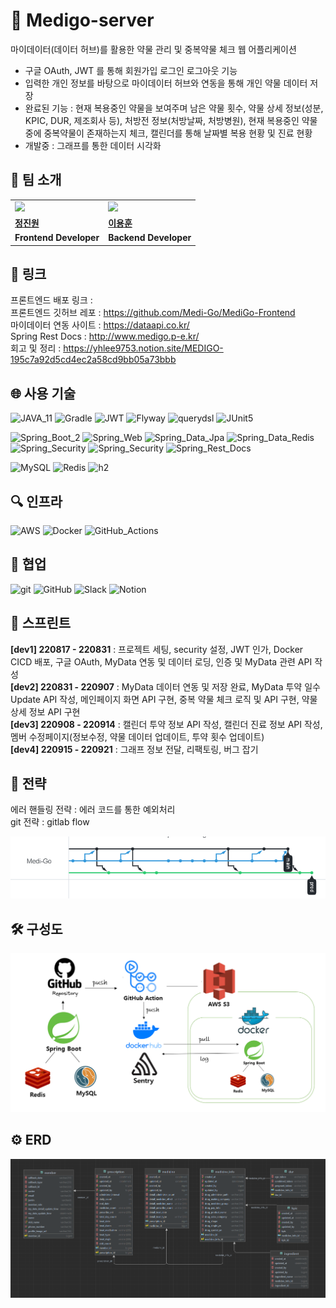 # 💊 Medigo-server
마이데이터(데이터 허브)를 활용한 약물 관리 및 중복약물 체크 웹 어플리케이션

- 구글 OAuth, JWT 를 통해 회원가입 로그인 로그아웃 기능
- 입력한 개인 정보를 바탕으로 마이데이터 허브와 연동을 통해 개인 약물 데이터 저장
- 완료된 기능 : 현재 복용중인 약물을 보여주며 남은 약물 횟수, 약물 상세 정보(성분, KPIC, DUR, 제조회사 등), 처방전 정보(처방날짜, 처방병원), 현재 복용중인 약물중에 중복약물이 존재하는지 체크, 캘린더를 통해 날짜별 복용 현황 및 진료 현황 
- 개발중 : 그래프를 통한 데이터 시각화

## 👬 팀 소개

<table align=center >
  <tr>
      <td>
        <a href="https://github.com/Jin1won">
            <img src="https://avatars.githubusercontent.com/u/76507701?v=4" width="150px" />
        </a>
    </td>
    <td>
        <a href="https://github.com/YHLEE9753">
            <img src="https://avatars.githubusercontent.com/u/71916223?v=4" width="150px" />
        </a>
    </td>
  </tr>
  <tr>
    <td><b> <a href="https://github.com/Jin1won">정진원</b></td>
    <td><b><a href="https://github.com/YHLEE9753">이용훈</b></td>
  </tr>
  <tr>
    <td><b>Frontend Developer</b></td>
    <td><b>Backend Developer</b></td>
  </tr>
</table>

## 🔗 링크
프론트엔드 배포 링크 : <br>
프론트엔드 깃허브 레포 : https://github.com/Medi-Go/MediGo-Frontend <br>
마이데이터 연동 사이트 : https://dataapi.co.kr/ <br>
Spring Rest Docs : http://www.medigo.p-e.kr/ <br>
회고 및 정리 : https://yhlee9753.notion.site/MEDIGO-195c7a92d5cd4ec2a58cd9bb05a73bbb

## 🌐 사용 기술

![JAVA_11](https://img.shields.io/badge/JAVA_17-blue?style=flat&logo=OpenJDK&logoColor=000000)
![Gradle](https://img.shields.io/badge/Gradle_7.5-02303A.svg?style=Plastic&logo=Gradle&logoColor=white)
![JWT](https://img.shields.io/badge/JWT-black?style=Plastic&logo=JSON%20web%20tokens)
![Flyway](https://img.shields.io/badge/flyway-white.svg?style=Plastic&logo=Flyway&logoColor=red)
![querydsl](https://img.shields.io/badge/querydsl-black.svg?style=Plastic&logo=Elastic&logoColor=white)
![JUnit5](https://img.shields.io/badge/JUnit5-white?style=Plastic&logo=JUnit5)

![Spring_Boot_2](https://img.shields.io/badge/Spring_Boot_2.7.3-%236DB33F.svg?style=Plastic&logo=SpringBoot&logoColor=white)
![Spring_Web](https://img.shields.io/badge/Spring_Web-%236DB33F.svg?style=Plastic&logo=spring&logoColor=white)
![Spring_Data_Jpa](https://img.shields.io/badge/Spring_Data_Jpa-%236DB33F.svg?style=Plastic&logo=spring&logoColor=white)
![Spring_Data_Redis](https://img.shields.io/badge/Spring_Data_Redis-%236DB33F.svg?style=Plastic&logo=springsecurity&logoColor=white)
![Spring_Security](https://img.shields.io/badge/Spring_Security-%236DB33F.svg?style=Plastic&logo=springsecurity&logoColor=white)
![Spring_Security](https://img.shields.io/badge/Spring_OAuth2_Client-%236DB33F.svg?style=Plastic&logo=springsecurity&logoColor=white)
![Spring_Rest_Docs](https://img.shields.io/badge/Spring_Rest--Docs-%236DB33F.svg?style=Plastic&logo=Asciidoctor&logoColor=white)

![MySQL](https://img.shields.io/badge/mysql-%23121011.svg?style=Plastic&logo=mysql&logoColor=white)
![Redis](https://img.shields.io/badge/redis-%23DD0031.svg?style=Plastic&logo=redis&logoColor=white)
![h2](https://img.shields.io/badge/H2-darkblue.svg?style=Plastic&logo=h2&logoColor=red)

## 🔍 인프라
![AWS](https://img.shields.io/badge/EC2-%23FF9900.svg?style=Plastic&logo=amazon-aws&logoColor=white)
![Docker](https://img.shields.io/badge/Docker-4A154B?style=flat&logo=Docker&logoColor=#4A154B)
![GitHub_Actions](https://img.shields.io/badge/GitHub_Actions-%23121011.svg?style=Plastic&logo=GitHubActions&logoColor=white)

## 🧤 협업

![git](https://img.shields.io/badge/git-F05032?style=flat&logo=Git&logoColor=white)
![GitHub](https://img.shields.io/badge/github-%23121011.svg?style=Plastic&logo=github&logoColor=white)
![Slack](https://img.shields.io/badge/Slack-4A154B?style=Plastic&logo=slack&logoColor=white)
![Notion](https://img.shields.io/badge/Notion-000000?style=Plastic&logo=Notion&logoColor=white)


## 📜 스프린트
**[dev1] 220817 - 220831** : 프로젝트 세팅, security 설정, JWT 인가, Docker CICD 배포, 구글 OAuth, MyData 연동 및 데이터 로딩, 인증 및 MyData 관련 API 작성<br>
**[dev2] 220831 - 220907** : MyData 데이터 연동 및 저장 완료, MyData 투약 일수 Update API 작성, 메인페이지 화면 API 구현, 중복 약물 체크 로직 및 API 구현, 약물 상세 정보 API 구현<br>
**[dev3] 220908 - 220914** : 캘린더 투약 정보 API 작성, 캘린더 진료 정보 API 작성, 멤버 수정페이지(정보수정, 약물 데이터 업데이트, 투약 횟수 업데이트)<br>
**[dev4] 220915 - 220921** : 그래프 정보 전달, 리팩토링, 버그 잡기

## 📝 전략
에러 핸들링 전략 : 에러 코드를 통한 예외처리<br>
git 전략 : gitlab flow

![img.png](image/gitstrategy.png)

## 🛠 구성도

![img_1.png](image/cicd.png)

## ⚙ ERD

![img.png](image/erd_v1.png)